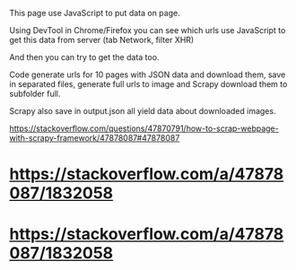 This page use JavaScript to put data on page.

Using DevTool in Chrome/Firefox you can see which urls use JavaScript to get this data from server (tab Network, filter XHR)

And then you can try to get the data too.

Code generate urls for 10 pages with JSON data and download them, 
save in separated files, generate full urls to image and Scrapy download them to subfolder full. 

Scrapy also save in output.json all yield data about downloaded images.

https://stackoverflow.com/questions/47870791/how-to-scrap-webpage-with-scrapy-framework/47878087#47878087
# https://stackoverflow.com/a/47878087/1832058
# https://stackoverflow.com/a/47878087/1832058

